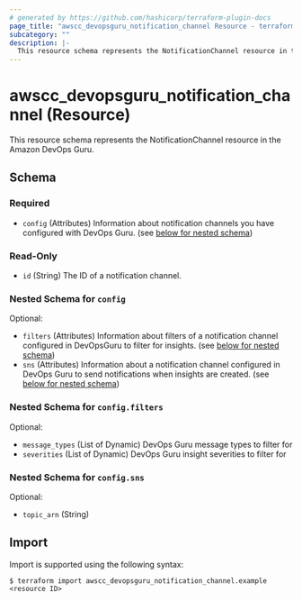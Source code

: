 ```yaml
---
# generated by https://github.com/hashicorp/terraform-plugin-docs
page_title: "awscc_devopsguru_notification_channel Resource - terraform-provider-awscc"
subcategory: ""
description: |-
  This resource schema represents the NotificationChannel resource in the Amazon DevOps Guru.
---
```


# awscc_devopsguru_notification_channel (Resource)

This resource schema represents the NotificationChannel resource in the Amazon DevOps Guru.



<!-- schema generated by tfplugindocs -->
## Schema

### Required

- `config` (Attributes) Information about notification channels you have configured with DevOps Guru. (see [below for nested schema](#nestedatt--config))

### Read-Only

- `id` (String) The ID of a notification channel.

<a id="nestedatt--config"></a>
### Nested Schema for `config`

Optional:

- `filters` (Attributes) Information about filters of a notification channel configured in DevOpsGuru to filter for insights. (see [below for nested schema](#nestedatt--config--filters))
- `sns` (Attributes) Information about a notification channel configured in DevOps Guru to send notifications when insights are created. (see [below for nested schema](#nestedatt--config--sns))

<a id="nestedatt--config--filters"></a>
### Nested Schema for `config.filters`

Optional:

- `message_types` (List of Dynamic) DevOps Guru message types to filter for
- `severities` (List of Dynamic) DevOps Guru insight severities to filter for


<a id="nestedatt--config--sns"></a>
### Nested Schema for `config.sns`

Optional:

- `topic_arn` (String)

## Import

Import is supported using the following syntax:

```shell
$ terraform import awscc_devopsguru_notification_channel.example <resource ID>
```
